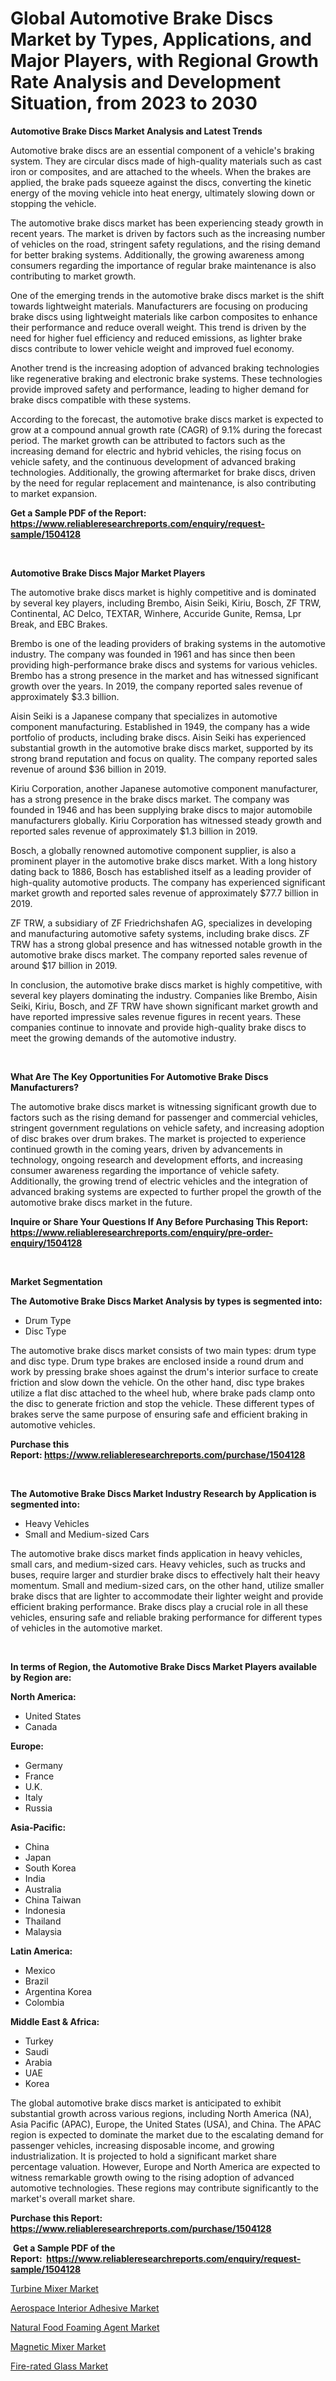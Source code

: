 <p><h1>Global Automotive Brake Discs Market by Types, Applications, and Major Players, with Regional Growth Rate Analysis and Development Situation, from 2023 to 2030</h1></p><p><strong>Automotive Brake Discs Market Analysis and Latest Trends</strong></p>
<p><p>Automotive brake discs are an essential component of a vehicle's braking system. They are circular discs made of high-quality materials such as cast iron or composites, and are attached to the wheels. When the brakes are applied, the brake pads squeeze against the discs, converting the kinetic energy of the moving vehicle into heat energy, ultimately slowing down or stopping the vehicle.</p><p>The automotive brake discs market has been experiencing steady growth in recent years. The market is driven by factors such as the increasing number of vehicles on the road, stringent safety regulations, and the rising demand for better braking systems. Additionally, the growing awareness among consumers regarding the importance of regular brake maintenance is also contributing to market growth.</p><p>One of the emerging trends in the automotive brake discs market is the shift towards lightweight materials. Manufacturers are focusing on producing brake discs using lightweight materials like carbon composites to enhance their performance and reduce overall weight. This trend is driven by the need for higher fuel efficiency and reduced emissions, as lighter brake discs contribute to lower vehicle weight and improved fuel economy.</p><p>Another trend is the increasing adoption of advanced braking technologies like regenerative braking and electronic brake systems. These technologies provide improved safety and performance, leading to higher demand for brake discs compatible with these systems.</p><p>According to the forecast, the automotive brake discs market is expected to grow at a compound annual growth rate (CAGR) of 9.1% during the forecast period. The market growth can be attributed to factors such as the increasing demand for electric and hybrid vehicles, the rising focus on vehicle safety, and the continuous development of advanced braking technologies. Additionally, the growing aftermarket for brake discs, driven by the need for regular replacement and maintenance, is also contributing to market expansion.</p></p>
<p><strong>Get a Sample PDF of the Report:&nbsp; <a href="https://www.reliableresearchreports.com/enquiry/request-sample/1504128">https://www.reliableresearchreports.com/enquiry/request-sample/1504128</a></strong></p>
<p>&nbsp;</p>
<p><strong>Automotive Brake Discs Major Market Players</strong></p>
<p><p>The automotive brake discs market is highly competitive and is dominated by several key players, including Brembo, Aisin Seiki, Kiriu, Bosch, ZF TRW, Continental, AC Delco, TEXTAR, Winhere, Accuride Gunite, Remsa, Lpr Break, and EBC Brakes.</p><p>Brembo is one of the leading providers of braking systems in the automotive industry. The company was founded in 1961 and has since then been providing high-performance brake discs and systems for various vehicles. Brembo has a strong presence in the market and has witnessed significant growth over the years. In 2019, the company reported sales revenue of approximately $3.3 billion.</p><p>Aisin Seiki is a Japanese company that specializes in automotive component manufacturing. Established in 1949, the company has a wide portfolio of products, including brake discs. Aisin Seiki has experienced substantial growth in the automotive brake discs market, supported by its strong brand reputation and focus on quality. The company reported sales revenue of around $36 billion in 2019.</p><p>Kiriu Corporation, another Japanese automotive component manufacturer, has a strong presence in the brake discs market. The company was founded in 1946 and has been supplying brake discs to major automobile manufacturers globally. Kiriu Corporation has witnessed steady growth and reported sales revenue of approximately $1.3 billion in 2019.</p><p>Bosch, a globally renowned automotive component supplier, is also a prominent player in the automotive brake discs market. With a long history dating back to 1886, Bosch has established itself as a leading provider of high-quality automotive products. The company has experienced significant market growth and reported sales revenue of approximately $77.7 billion in 2019.</p><p>ZF TRW, a subsidiary of ZF Friedrichshafen AG, specializes in developing and manufacturing automotive safety systems, including brake discs. ZF TRW has a strong global presence and has witnessed notable growth in the automotive brake discs market. The company reported sales revenue of around $17 billion in 2019.</p><p>In conclusion, the automotive brake discs market is highly competitive, with several key players dominating the industry. Companies like Brembo, Aisin Seiki, Kiriu, Bosch, and ZF TRW have shown significant market growth and have reported impressive sales revenue figures in recent years. These companies continue to innovate and provide high-quality brake discs to meet the growing demands of the automotive industry.</p></p>
<p>&nbsp;</p>
<p><strong>What Are The Key Opportunities For Automotive Brake Discs Manufacturers?</strong></p>
<p><p>The automotive brake discs market is witnessing significant growth due to factors such as the rising demand for passenger and commercial vehicles, stringent government regulations on vehicle safety, and increasing adoption of disc brakes over drum brakes. The market is projected to experience continued growth in the coming years, driven by advancements in technology, ongoing research and development efforts, and increasing consumer awareness regarding the importance of vehicle safety. Additionally, the growing trend of electric vehicles and the integration of advanced braking systems are expected to further propel the growth of the automotive brake discs market in the future.</p></p>
<p><strong>Inquire or Share Your Questions If Any Before Purchasing This Report: <a href="https://www.reliableresearchreports.com/enquiry/pre-order-enquiry/1504128">https://www.reliableresearchreports.com/enquiry/pre-order-enquiry/1504128</a></strong></p>
<p>&nbsp;</p>
<p><strong>Market Segmentation</strong></p>
<p><strong>The Automotive Brake Discs Market Analysis by types is segmented into:</strong></p>
<p><ul><li>Drum Type</li><li>Disc Type</li></ul></p>
<p><p>The automotive brake discs market consists of two main types: drum type and disc type. Drum type brakes are enclosed inside a round drum and work by pressing brake shoes against the drum's interior surface to create friction and slow down the vehicle. On the other hand, disc type brakes utilize a flat disc attached to the wheel hub, where brake pads clamp onto the disc to generate friction and stop the vehicle. These different types of brakes serve the same purpose of ensuring safe and efficient braking in automotive vehicles.</p></p>
<p><strong>Purchase this Report:&nbsp;<a href="https://www.reliableresearchreports.com/purchase/1504128">https://www.reliableresearchreports.com/purchase/1504128</a></strong></p>
<p>&nbsp;</p>
<p><strong>The Automotive Brake Discs Market Industry Research by Application is segmented into:</strong></p>
<p><ul><li>Heavy Vehicles</li><li>Small and Medium-sized Cars</li></ul></p>
<p><p>The automotive brake discs market finds application in heavy vehicles, small cars, and medium-sized cars. Heavy vehicles, such as trucks and buses, require larger and sturdier brake discs to effectively halt their heavy momentum. Small and medium-sized cars, on the other hand, utilize smaller brake discs that are lighter to accommodate their lighter weight and provide efficient braking performance. Brake discs play a crucial role in all these vehicles, ensuring safe and reliable braking performance for different types of vehicles in the automotive market.</p></p>
<p>&nbsp;</p>
<p><strong>In terms of Region, the Automotive Brake Discs Market Players available by Region are:</strong></p>
<p>
    <p> <strong> North America: </strong>
        <ul>
            <li>United States</li>
            <li>Canada</li>
        </ul>
        </p> 
    <p> <strong> Europe: </strong>
        <ul>
            <li>Germany</li>
            <li>France</li>
            <li>U.K.</li>
            <li>Italy</li>
            <li>Russia</li>
        </ul>
        </p> 
    <p> <strong> Asia-Pacific: </strong>
        <ul>
            <li>China</li>
            <li>Japan</li>
            <li>South Korea</li>
            <li>India</li>
            <li>Australia</li>
            <li>China Taiwan</li>
            <li>Indonesia</li>
            <li>Thailand</li>
            <li>Malaysia</li>
        </ul>
        </p> 
    <p> <strong> Latin America: </strong>
        <ul>
            <li>Mexico</li>
            <li>Brazil</li>
            <li>Argentina Korea</li>
            <li>Colombia</li>
        </ul>
        </p> 
    <p> <strong> Middle East & Africa: </strong>
        <ul>
            <li>Turkey</li>
            <li>Saudi</li>
            <li>Arabia</li>
            <li>UAE</li>
            <li>Korea</li>
        </ul>
    </p>
    </p>
<p><p>The global automotive brake discs market is anticipated to exhibit substantial growth across various regions, including North America (NA), Asia Pacific (APAC), Europe, the United States (USA), and China. The APAC region is expected to dominate the market due to the escalating demand for passenger vehicles, increasing disposable income, and growing industrialization. It is projected to hold a significant market share percentage valuation. However, Europe and North America are expected to witness remarkable growth owing to the rising adoption of advanced automotive technologies. These regions may contribute significantly to the market's overall market share.</p></p>
<p><strong>Purchase this Report: <a href="https://www.reliableresearchreports.com/purchase/1504128">https://www.reliableresearchreports.com/purchase/1504128</a></strong></p>
<p>&nbsp;<strong>Get a Sample PDF of the Report:&nbsp;&nbsp;<a href="https://www.reliableresearchreports.com/enquiry/request-sample/1504128">https://www.reliableresearchreports.com/enquiry/request-sample/1504128</a></strong></p>
<p><strong></strong></p>
<p><p><a href="https://medium.com/@paulmcglynn6456/turbine-mixer-market-size-growth-forecast-2023-2030-539a9b345d8d">Turbine Mixer Market</a></p><p><a href="https://www.linkedin.com/pulse/aerospace-interior-adhesive-market-size-share-amp-trends/">Aerospace Interior Adhesive Market</a></p><p><a href="https://www.linkedin.com/pulse/decoding-natural-food-foaming-agent-market-deep-dive/">Natural Food Foaming Agent Market</a></p><p><a href="https://medium.com/@bethelokon998/magnetic-mixer-market-size-growth-forecast-2023-2030-50e89616be91">Magnetic Mixer Market</a></p><p><a href="https://www.linkedin.com/pulse/fire-rated-glass-market-research-report-unlocks-analysis/">Fire-rated Glass Market</a></p></p>